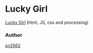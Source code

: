 Lucky Girl
====
[Lucky Girl](https://sn2562.github.io/girl/)
(html, JS, css and processing)


### Author

[sn2562](https://github.com/sn2562)
